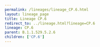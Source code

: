 ```yaml
---
permalink: /lineages/lineage_CP.6.html
layout: lineage_page
title: Lineage CP.6
redirect_to: ../lineage.html?lineage=CP.6
lineage: CP.6
parent: B.1.1.529.5.2.6
children: ['CP.6']
---
```

